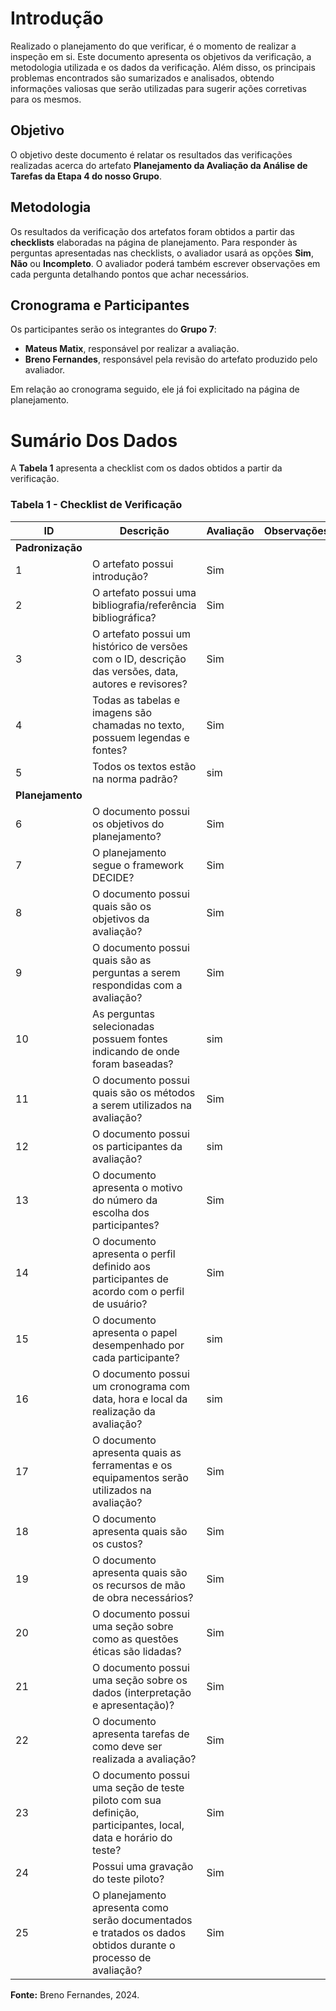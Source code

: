 # Introdução

Realizado o planejamento do que verificar, é o momento de realizar a inspeção em si. Este documento apresenta os objetivos da verificação, a metodologia utilizada e os dados da verificação. Além disso, os principais problemas encontrados são sumarizados e analisados, obtendo informações valiosas que serão utilizadas para sugerir ações corretivas para os mesmos.

## Objetivo

O objetivo deste documento é relatar os resultados das verificações realizadas acerca do artefato **Planejamento da Avaliação da Análise de Tarefas da Etapa 4 do nosso Grupo**.

## Metodologia

Os resultados da verificação dos artefatos foram obtidos a partir das **checklists** elaboradas na página de planejamento. Para responder às perguntas apresentadas nas checklists, o avaliador usará as opções **Sim**, **Não** ou **Incompleto**. O avaliador poderá também escrever observações em cada pergunta detalhando pontos que achar necessários.

## Cronograma e Participantes

Os participantes serão os integrantes do **Grupo 7**:
- **Mateus Matix**, responsável por realizar a avaliação.
- **Breno Fernandes**, responsável pela revisão do artefato produzido pelo avaliador.

Em relação ao cronograma seguido, ele já foi explicitado na página de planejamento.

# Sumário Dos Dados

A **Tabela 1** apresenta a checklist com os dados obtidos a partir da verificação.

### Tabela 1 - Checklist de Verificação

| **ID** | **Descrição**   | **Avaliação** | **Observações**     |
|--------|----|--------------|----------------------|
| **Padronização**  |    |                             |
| 1      | O artefato possui introdução? |Sim|         |
| 2      | O artefato possui uma bibliografia/referência bibliográfica?                                                       | Sim |  |
| 3      | O artefato possui um histórico de versões com o ID, descrição das versões, data, autores e revisores? | Sim     |                      |
| 4      | Todas as tabelas e imagens são chamadas no texto, possuem legendas e fontes?                                       | Sim          |                                                                                                             |
| 5      | Todos os textos estão na norma padrão?                                                                             | sim   |                                                                    |
| **Planejamento**                                                                                                            |              |                                                                                                             |
| 6      | O documento possui os objetivos do planejamento?                                                                   | Sim          |                                                                                                             |
| 7      | O planejamento segue o framework DECIDE?                                                                           | Sim          |                                                                                                             |
| 8      | O documento possui quais são os objetivos da avaliação?                                                           | Sim          |                                                                                                             |
| 9      | O documento possui quais são as perguntas a serem respondidas com a avaliação?                                     | Sim          |                                                                                                             |
| 10     | As perguntas selecionadas possuem fontes indicando de onde foram baseadas?                                         | sim          |                                                                                                             |
| 11     | O documento possui quais são os métodos a serem utilizados na avaliação?                                           | Sim          |                                                                                                             |
| 12     | O documento possui os participantes da avaliação?                                                                  |    sim      |              |
| 13     | O documento apresenta o motivo do número da escolha dos participantes?                                             | Sim          |                                                                                                             |
| 14     | O documento apresenta o perfil definido aos participantes de acordo com o perfil de usuário?                       | Sim          |                                                                                                             |
| 15     | O documento apresenta o papel desempenhado por cada participante?                                                  | sim          |      |
| 16     | O documento possui um cronograma com data, hora e local da realização da avaliação?                                 | sim   |                                                                                                             |
| 17     | O documento apresenta quais as ferramentas e os equipamentos serão utilizados na avaliação?                        | Sim          |                                                                                                             |
| 18     | O documento apresenta quais são os custos?                                                                         | Sim          |                                                                                                             |
| 19     | O documento apresenta quais são os recursos de mão de obra necessários?                                            | Sim          |                                                                                                             |
| 20     | O documento possui uma seção sobre como as questões éticas são lidadas?                                            | Sim          |                                                                                                             |
| 21     | O documento possui uma seção sobre os dados (interpretação e apresentação)?                                        | Sim          |                                                                                                             |
| 22     | O documento apresenta tarefas de como deve ser realizada a avaliação?                                              | Sim          |                                                                                                             |
| 23     | O documento possui uma seção de teste piloto com sua definição, participantes, local, data e horário do teste?     | Sim          |                                                                                                             |
| 24     | Possui uma gravação do teste piloto?                                                                               | Sim          |                                                                                                             |
| 25     | O planejamento apresenta como serão documentados e tratados os dados obtidos durante o processo de avaliação?      | Sim          | |

**Fonte:** Breno Fernandes, 2024.
